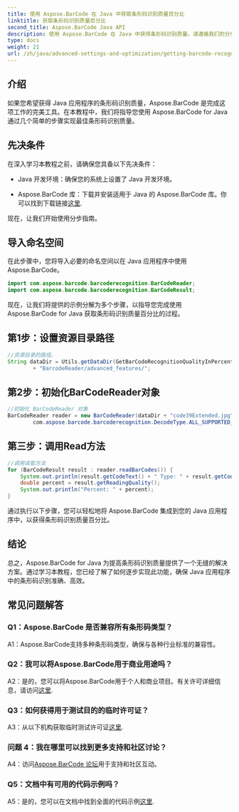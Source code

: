 ```yaml
---
title: 使用 Aspose.BarCode 在 Java 中获取条形码识别质量百分比
linktitle: 获取条形码识别质量百分比
second_title: Aspose.BarCode Java API
description: 使用 Aspose.BarCode 在 Java 中获得条形码识别质量。请遵循我们的分步指南以获得最佳结果。
type: docs
weight: 21
url: /zh/java/advanced-settings-and-optimization/getting-barcode-recognition-quality-percent/
---
```

## 介绍

如果您希望获得 Java 应用程序的条形码识别质量，Aspose.BarCode 是完成这项工作的完美工具。在本教程中，我们将指导您使用 Aspose.BarCode for Java 通过几个简单的步骤实现最佳条形码识别质量。

## 先决条件

在深入学习本教程之前，请确保您具备以下先决条件：

- Java 开发环境：确保您的系统上设置了 Java 开发环境。

-  Aspose.BarCode 库：下载并安装适用于 Java 的 Aspose.BarCode 库。你可以找到下载链接[这里](https://releases.aspose.com/barcode/java/).

现在，让我们开始使用分步指南。

## 导入命名空间

在此步骤中，您将导入必要的命名空间以在 Java 应用程序中使用 Aspose.BarCode。

```java
import com.aspose.barcode.barcoderecognition.BarCodeReader;
import com.aspose.barcode.barcoderecognition.BarCodeResult;


```

现在，让我们将提供的示例分解为多个步骤，以指导您完成使用 Aspose.BarCode for Java 获取条形码识别质量百分比的过程。

## 第1步：设置资源目录路径

```java
//资源目录的路径。
String dataDir = Utils.getDataDir(GetBarCodeRecognitionQualityInPercent.class)
		+ "BarcodeReader/advanced_features/";
```

## 第2步：初始化BarCodeReader对象

```java
//初始化 BarCodeReader 对象
BarCodeReader reader = new BarCodeReader(dataDir + "code39Extended.jpg",
		com.aspose.barcode.barcoderecognition.DecodeType.ALL_SUPPORTED_TYPES);
```

## 第三步：调用Read方法

```java
//调用读取方法
for (BarCodeResult result : reader.readBarCodes()) {
	System.out.println(result.getCodeText() + " Type: " + result.getCodeType());
	double percent = result.getReadingQuality();
	System.out.println("Percent: " + percent);
}
```

通过执行以下步骤，您可以轻松地将 Aspose.BarCode 集成到您的 Java 应用程序中，以获得条形码识别质量百分比。

## 结论

总之，Aspose.BarCode for Java 为提高条形码识别质量提供了一个无缝的解决方案。通过学习本教程，您已经了解了如何逐步实现此功能，确保 Java 应用程序中的条形码识别准确、高效。

## 常见问题解答

### Q1：Aspose.BarCode 是否兼容所有条形码类型？

A1：Aspose.BarCode支持多种条形码类型，确保与各种行业标准的兼容性。

### Q2：我可以将Aspose.BarCode用于商业用途吗？

 A2：是的，您可以将Aspose.BarCode用于个人和商业项目。有关许可详细信息，请访问[这里](https://purchase.aspose.com/buy).

### Q3：如何获得用于测试目的的临时许可证？

A3：从以下机构获取临时测试许可证[这里](https://purchase.aspose.com/temporary-license/).

### 问题 4：我在哪里可以找到更多支持和社区讨论？

 A4：访问[Aspose.BarCode 论坛](https://forum.aspose.com/c/barcode/13)用于支持和社区互动。

### Q5：文档中有可用的代码示例吗？

 A5：是的，您可以在文档中找到全面的代码示例[这里](https://reference.aspose.com/barcode/java/).